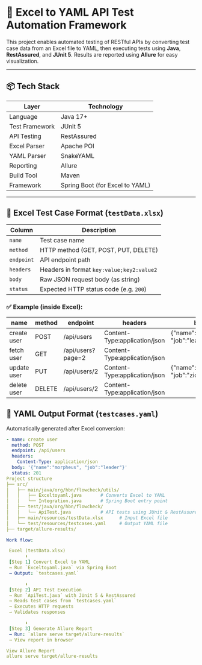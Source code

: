 # 🔁 Excel to YAML API Test Automation Framework

This project enables automated testing of RESTful APIs by converting test case data from an Excel file to YAML, then executing tests using **Java**, **RestAssured**, and **JUnit 5**. Results are reported using **Allure** for easy visualization.

---

## 📦 Tech Stack

| Layer           | Technology                        |
|----------------|------------------------------------|
| Language        | Java 17+                          |
| Test Framework  | JUnit 5                           |
| API Testing     | RestAssured                       |
| Excel Parser    | Apache POI                        |
| YAML Parser     | SnakeYAML                         |
| Reporting       | Allure                            |
| Build Tool      | Maven                             |
| Framework       | Spring Boot (for Excel to YAML)   |

---

## 🧾 Excel Test Case Format (`testData.xlsx`)

| Column    | Description |
|-----------|-------------|
| `name`    | Test case name |
| `method`  | HTTP method (GET, POST, PUT, DELETE) |
| `endpoint`| API endpoint path |
| `headers` | Headers in format `key:value;key2:value2` |
| `body`    | Raw JSON request body (as string) |
| `status`  | Expected HTTP status code (e.g. `200`) |

### ✅ Example (inside Excel):
| name              | method | endpoint          | headers                         | body                                                | status |
|-------------------|--------|-------------------|----------------------------------|-----------------------------------------------------|--------|
| create user       | POST   | /api/users        | Content-Type:application/json    | {"name":"morpheus", "job":"leader"}                 | 201    |
| fetch user        | GET    | /api/users?page=2 | Content-Type:application/json    |                                                     | 200    |
| update user       | PUT    | /api/users/2      | Content-Type:application/json    | {"name":"neo", "job":"zion leader"}                 | 200    |
| delete user       | DELETE | /api/users/2      | Content-Type:application/json    |                                                     | 204    |


## 🧬 YAML Output Format (`testcases.yaml`)

Automatically generated after Excel conversion:

```yaml
- name: create user
  method: POST
  endpoint: /api/users
  headers:
    Content-Type: application/json
  body: '{"name":"morpheus", "job":"leader"}'
  status: 201
Project structure
├── src/
│   ├── main/java/org/hbn/flowcheck/utils/
│   │   ├── Exceltoyaml.java       # Converts Excel to YAML
│   │   └── Integration.java       # Spring Boot entry point
│   ├── test/java/org/hbn/flowcheck/
│   │   └── ApiTest.java           # API tests using JUnit & RestAssured
│   ├── main/resources/testData.xlsx      # Input Excel file
│   └── test/resources/testcases.yaml     # Output YAML file
├── target/allure-results/

Work flow:

 Excel (testData.xlsx)
       ⬇
 [Step 1] Convert Excel to YAML
 → Run `Exceltoyaml.java` via Spring Boot
 → Output: `testcases.yaml`

       ⬇
 [Step 2] API Test Execution
 → Run `ApiTest.java` with JUnit 5 & RestAssured
 → Reads test cases from `testcases.yaml`
 → Executes HTTP requests
 → Validates responses

       ⬇
 [Step 3] Generate Allure Report
 → Run: `allure serve target/allure-results`
 → View report in browser

View Allure Report
allure serve target/allure-results


     
